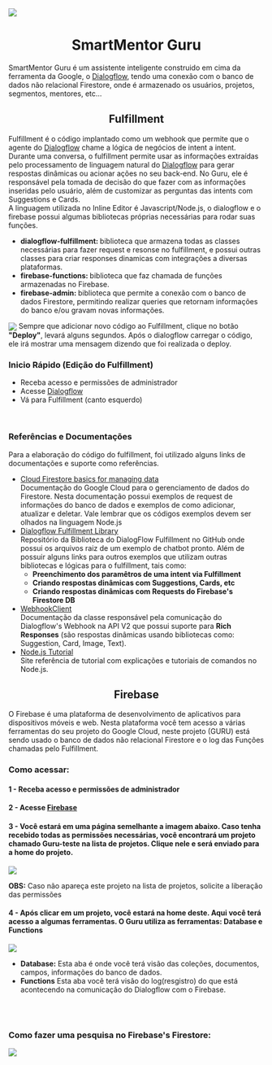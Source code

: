 <img align="center" src="https://github.com/alexlyra/SmartMentor-Guru/blob/master/image/logo.jpg">
<h1 align="center">SmartMentor Guru</h1>
<p>
    SmartMentor Guru é um assistente inteligente construido em cima da ferramenta da Google, o <a href="https://dialogflow.cloud.google.com/" target="_blank">Dialogflow</a>, tendo uma conexão com o banco de dados não relacional Firestore, onde é armazenado os usuários, projetos, segmentos, mentores, etc...
</p>
<h2 align="center">Fulfillment</h2>
<p>
    Fulfillment é o código implantado como um webhook que permite que o agente do <a href="https://dialogflow.cloud.google.com/" target="_blank">Dialogflow</a> chame a lógica de negócios de intent a intent. Durante uma conversa, o fulfillment permite usar as informações extraídas pelo processamento de linguagem natural do <a href="https://dialogflow.cloud.google.com/" target="_blank">Dialogflow</a> para gerar respostas dinâmicas ou acionar ações no seu back-end.
    No Guru, ele é responsável pela tomada de decisão do que fazer com as informações inseridas pelo usuário, além de customizar as perguntas das intents com Suggestions e Cards.<br />
    A linguagem utilizada no Inline Editor é Javascript/Node.js, o dialogflow e o firebase possui algumas bibliotecas próprias necessárias para rodar suas funções.
    <ul>
        <li>
            <b>dialogflow-fulfillment: </b>biblioteca que armazena todas as classes necessárias para fazer request e resonse no fulfillment, e possui outras classes para criar responses dinamicas com integrações a diversas plataformas.
        </li>
        <li>
            <b>firebase-functions: </b>biblioteca que faz chamada de funções armazenadas no Firebase.
        </li>
        <li>
            <b>firebase-admin: </b>biblioteca que permite a conexão com o banco de dados Firestore, permitindo realizar queries que retornam informações do banco e/ou gravam novas informações.
        </li>
    </ul>
    <img align="center" src="https://github.com/alexlyra/SmartMentor-Guru/blob/master/image/fulfillment.jpg">
    Sempre que adicionar novo código ao Fulfillment, clique no botão <b>"Deploy"</b>, levará alguns segundos. Após o dialogflow carregar o código, ele irá mostrar uma mensagem dizendo que foi realizada o deploy.
</p>
<h3>Inicio Rápido (Edição do Fulfillment)</h3>
<ul>
    <li>Receba acesso e permissões de administrador</li>
    <li>Acesse <a href="https://dialogflow.cloud.google.com/" target="_blank">Dialogflow</a></li>
    <li>Vá para Fulfillment (canto esquerdo)</li>
</ul>
<br />
<h3>Referências e Documentações</h3>
<p>
    Para a elaboração do código do fulfillment, foi utilizado alguns links de documentações e suporte como referências.
    <ul>
        <li>
            <a href="https://cloud.google.com/firestore/docs/how-to">Cloud Firestore basics for managing data</a><br />
            Documentação do Google Cloud para o gerenciamento de dados do Firestore. Nesta documentação possui exemplos de request de informações do banco de dados e exemplos de como adicionar, atualizar e deletar. Vale lembrar que os códigos exemplos devem ser olhados na linguagem Node.js 
        </li>
        <li>
            <a href="https://github.com/dialogflow/dialogflow-fulfillment-nodejs">Dialogflow Fulfillment Library</a><br />
            Repositório da Biblioteca do DialogFlow Fulfillment no GitHub onde possui os arquivos raiz de um exemplo de chatbot pronto. Além de possuir alguns links para outros exemplos que utilizam outras bibliotecas e lógicas para o fulfillment, tais como:
            <ul>
                <li><b>Preenchimento dos paramêtros de uma intent via Fulfillment</b></li>
                <li><b>Criando respostas dinâmicas com Suggestions, Cards, etc</b></li>
                <li><b>Criando respostas dinâmicas com Requests do Firebase's Firestore DB</b></li>
            </ul>
        </li>
        <li>
            <a href="https://dialogflow.com/docs/reference/fulfillment-library/webhook-client">WebhookClient</a><br />
            Documentação da classe responsável pela comunicação do Dialogflow's Webhook na API V2 que possui suporte para <b>Rich Responses</b> (são respostas dinâmicas usando bibliotecas como: Suggestion, Card, Image, Text).
        </li>
        <li>
            <a href="http://www.java2s.com/Tutorials/Javascript/Node.js_Tutorial/index.htm">Node.js Tutorial</a><br />
            Site referência de tutorial com explicações e tutoriais de comandos no Node.js.
        </li>
    </ul>
</p>

<h2 align="center">Firebase</h2>
<p>
    O Firebase é uma plataforma de desenvolvimento de aplicativos para dispositivos móveis e web. Nesta plataforma você tem acesso a várias ferramentas do seu projeto do Google Cloud, neste projeto (GURU) está sendo usado o banco de dados não relacional Firestore e o log das Funções chamadas pelo Fulfillment.
</p>
<h3>Como acessar:</h3>
<h4><strong>1 - </strong> Receba acesso e permissões de administrador</h4>

<h4><strong>2 - </strong> Acesse <a href="https://console.firebase.google.com/?hl=pt-BR" target="_blank">Firebase</a></h4>

<h4>
    <strong>3 - </strong>Você estará em uma página semelhante a imagem abaixo. Caso tenha recebido todas as permissões necessárias, você encontrará um projeto chamado Guru-teste na lista de projetos. Clique nele e será enviado para a home do projeto.
</h4>
<img align="center" src="https://github.com/alexlyra/SmartMentor-Guru/blob/master/image/firebase/step_1.jpg">
<p><b>OBS:</b> Caso não apareça este projeto na lista de projetos, solicite a liberação das permissões</p>

<h4><strong>4 - </strong> Após clicar em um projeto, você estará na home deste. Aqui você terá acesso a algumas ferramentas. O Guru utiliza as ferramentas: <b>Database e Functions</b></h4>
<img align="center" src="https://github.com/alexlyra/SmartMentor-Guru/blob/master/image/firebase/step_4.jpg">
<p>
    <ul>
        <li>
            <strong>Database:</strong> Esta aba é onde você terá visão das coleções, documentos, campos, informações do banco de dados.
        </li>
        <li>
            <strong>Functions</strong> Esta aba você terá visão do log(resgistro) do que está acontecendo na comunicação do Dialogflow com o Firebase.
        </li>
    </ul>
</p><br /><br />

<h3>Como fazer uma pesquisa no Firebase's Firestore:</h3>
<img align="center" src="https://github.com/alexlyra/SmartMentor-Guru/blob/master/image/firebase/pesquisa.jpg">